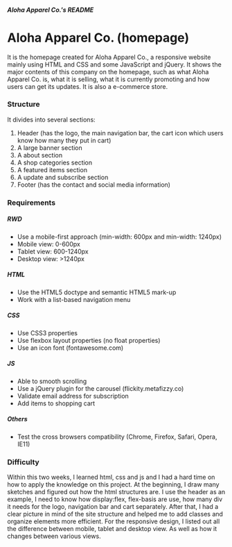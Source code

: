 ##### Aloha Apparel Co.'s README
# Aloha Apparel Co. (homepage)
It is the homepage created for Aloha Apparel Co., a responsive website mainly using HTML and CSS and some JavaScript and jQuery. It shows the major contents of this company on the homepage, such as what Aloha Apparel Co. is, what it is selling, what it is currently promoting and how users can get its updates. It is also a e-commerce store.

### Structure 
It divides into several sections:
1. Header (has the logo, the main navigation bar, the cart icon which users know how many they put in cart)
2. A large banner section
3. A about section
4. A shop categories section
5. A featured items section
6. A update and subscribe section
7. Footer (has the contact and social media information)

### Requirements
##### RWD
- Use a mobile-first approach (min-width: 600px and min-width: 1240px)
- Mobile view: 0-600px
- Tablet view: 600-1240px
- Desktop view: >1240px

##### HTML
- Use the HTML5 doctype and semantic HTML5 mark-up
- Work with a list-based navigation menu

##### CSS
- Use CSS3 properties 
- Use flexbox layout properties (no float properties)
- Use an icon font (fontawesome.com)

##### JS
- Able to smooth scrolling
- Use a jQuery plugin for the carousel (flickity.metafizzy.co)
- Validate email address for subscription
- Add items to shopping cart

##### Others
- Test the cross browsers compatibility (Chrome, Firefox, Safari, Opera, IE11)

### Difficulty
Within this two weeks, I learned html, css and js and I had a hard time on how to apply the knowledge on this project. At the beginning, I draw many sketches and figured out how the html structures are. I use the header as an example, I need to know how display:flex, flex-basis are use, how many div it needs for the logo, navigation bar and cart separately. After that, I had a clear picture in mind of the site structure and helped me to add classes and organize elements more efficient. For the responsive design, I listed out all the difference between mobile, tablet and desktop view. As well as how it changes between various views. 

<!--### Screenshot-->


